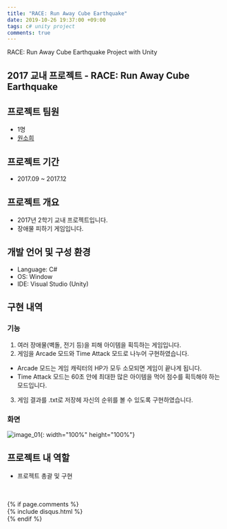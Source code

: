 ```yaml
---
title: "RACE: Run Away Cube Earthquake"
date: 2019-10-26 19:37:00 +09:00
tags: c# unity project
comments: true
---
```


RACE: Run Away Cube Earthquake Project with Unity

## 2017 교내 프로젝트 - RACE: Run Away Cube Earthquake

## 프로젝트 팀원
- 1명
- [원소희](https://github.com/infiduk)

## 프로젝트 기간
- 2017.09 ~ 2017.12

## 프로젝트 개요
- 2017년 2학기 교내 프로젝트입니다.
- 장애물 피하기 게임입니다.

## 개발 언어 및 구성 환경
- Language: C#
- OS: Window
- IDE: Visual Studio (Unity)

## 구현 내역

### 기능
1. 여러 장애물(벽돌, 전기 등)을 피해 아이템을 획득하는 게임입니다.
2. 게임을 Arcade 모드와 Time Attack 모드로 나누어 구현하였습니다.
  - Arcade 모드는 게임 캐릭터의 HP가 모두 소모되면 게임이 끝나게 됩니다.
  - Time Attack 모드는 60초 안에 최대한 많은 아이템을 먹어 점수를 획득해야 하는 모드입니다.
3. 게임 결과를 .txt로 저장헤 자신의 순위를 볼 수 있도록 구현하였습니다.

### 화면
![image_01](https://user-images.githubusercontent.com/48206157/67631135-8d11fe80-f8d5-11e9-96a5-246bb2da2baf.png){: width="100%" height="100%"}

## 프로젝트 내 역할
- 프로젝트 총괄 및 구현

<!-- ## Github
- [RACE Github Link](https://github.com/infiduk) -->
<br />
<br />
{% if page.comments %}
<div id="post-disqus" class="container">
{% include disqus.html %}
</div>
{% endif %}